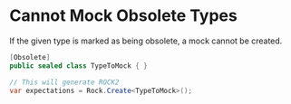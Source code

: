 # Cannot Mock Obsolete Types
If the given type is marked as being obsolete, a mock cannot be created.
```csharp
[Obsolete]
public sealed class TypeToMock { }

// This will generate ROCK2
var expectations = Rock.Create<TypeToMock>();
```